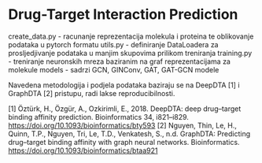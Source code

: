 # Drug-Target Interaction Prediction

create_data.py - racunanje reprezentacija molekula i proteina te oblikovanje podataka u pytorch formatu
utils.py - definiranje DataLoadera za prosljedjivanje podataka u manjim skupovima prilikom treniranja
training.py  - treniranje neuronskih mreza baziranim na graf reprezentacijama za molekule
models - sadrzi GCN, GINConv, GAT, GAT-GCN modele

Navedena metodologija i podjela podataka baziraju se na DeepDTA [1] i GraphDTA [2] pristupu, radi lakse reproducibilnosti.

[1] Öztürk, H., Özgür, A., Ozkirimli, E., 2018. DeepDTA: deep drug–target binding affinity prediction. Bioinformatics 34, i821–i829. https://doi.org/10.1093/bioinformatics/bty593
[2] Nguyen, Thin, Le, H., Quinn, T.P., Nguyen, Tri, Le, T.D., Venkatesh, S., n.d. GraphDTA: Predicting drug–target binding affinity with graph neural networks. Bioinformatics. https://doi.org/10.1093/bioinformatics/btaa921
